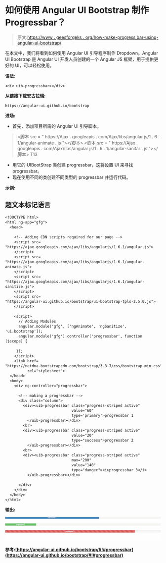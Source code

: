 # 如何使用 Angular UI Bootstrap 制作 Progressbar？

> 原文:[https://www . geesforgeks . org/how-make-progress bar-using-angular-ui-bootstrap/](https://www.geeksforgeeks.org/how-to-make-progressbar-using-angular-ui-bootstrap/)

在本文中，我们将看到如何使用 Angular UI 引导程序制作 Dropdown。Angular UI Bootstrap 是 Angular UI 开发人员创建的一个 Angular JS 框架，用于提供更好的 UI，可以轻松使用。

**语法:**

```
<div uib-progressbar></div>
```

**从链接下载安古拉瑞:**

```
https://angular-ui.github.io/bootstrap
```

**进场:**

*   首先，添加项目所需的 Angular UI 引导脚本。

> <脚本 src = " https://Ajax . googleapis . com/Ajax/libs/angular js/1 . 6 . 1/angular-animate . js "></脚本>
> <脚本 src = " https://Ajax . googleapis . com/Ajax/libs/angular js/1 . 6 . 1/angular-sanitar . js "></脚本>
> T13

*   用它的 UIBootStrap 类创建 progressbar，这将设置 UI 来寻找 progressbar。
*   现在使用不同的类创建不同类型的 progressbar 并运行代码。

**示例:**

## 超文本标记语言

```
<!DOCTYPE html>
<html ng-app="gfg">
  <head>

    <!-- Adding CDN scripts required for our page -->
    <script src=
"https://ajax.googleapis.com/ajax/libs/angularjs/1.6.1/angular.js">
    </script>
    <script src=
"https://ajax.googleapis.com/ajax/libs/angularjs/1.6.1/angular-animate.js">
    </script>
    <script src=
"https://ajax.googleapis.com/ajax/libs/angularjs/1.6.1/angular-sanitize.js">
    </script>
    <script src=
"https://angular-ui.github.io/bootstrap/ui-bootstrap-tpls-2.5.0.js">
    </script>

    <script>
      // Adding Modules
      angular.module('gfg', ['ngAnimate', 'ngSanitize', 'ui.bootstrap']);
      angular.module('gfg').controller('progressbar', function ($scope) {

     });
    </script>
    <link href=
"https://netdna.bootstrapcdn.com/bootstrap/3.3.7/css/bootstrap.min.css" 
          rel="stylesheet">
  </head>
  <body>
    <div ng-controller="progressbar">

      <!-- making a progressbar -->
      <div class="column">
        <div><uib-progressbar class="progress-striped active" 
                              value="60" 
                              type='primary'>progressbar 1
          </uib-progressbar></div>
        <br>
        <div><uib-progressbar class="progress-striped active" 
                              value="20" 
                              type="success">progressbar 2
          </uib-progressbar></div>
        <br>
        <div><uib-progressbar class="progress-striped active" 
                              max="200" 
                              value="140" 
                              type="danger"><i>progressbar 3</i>
          </uib-progressbar></div>

      </div>
    </div>
  </body>
</html>
```

**输出:**

![](img/fda859eabb08c387a3066f6bb1e4fac9.png)

**参考:**[](https://angular-ui.github.io/bootstrap/#!#popover)**[https://angular-ui.github.io/bootstrap/#!#progressbar](https://angular-ui.github.io/bootstrap/#!#progressbar)**